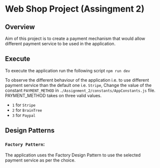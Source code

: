 # Web Shop Project (Assingment 2)

## Overview

Aim of this project is to create a payment mechanism that would allow different payment service to be used in the application. 

## Execute
To execute the application run the following script
```npm run dev```

To observe the different behaviour of the application i.e. to use different payment service than the default one i.e. ```Stripe```, Change the value of the constant ```PAYMENT_METHOD``` in ```./Assignment_2/constants/AppConstants.js```  file.
PAYMENT_METHOD takes on three valid values.
* ```1``` for ```Stripe```
* ```2``` for ```BrainTree```
* ```3``` for ```Paypal```

## Design Patterns
### ```Factory Pattern```:

The application uses the Factory Design Pattern to use the selected payment service as per the choice.